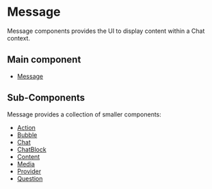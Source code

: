 # Message

Message components provides the UI to display content within a Chat context.


## Main component

* [Message](./docs/Message.md)


## Sub-Components

Message provides a collection of smaller components:

* [Action](./docs/Action.md)
* [Bubble](./docs/Bubble.md)
* [Chat](./docs/Chat.md)
* [ChatBlock](./docs/ChatBlock.md)
* [Content](./docs/Content.md)
* [Media](./docs/Media.md)
* [Provider](./docs/Provider.md)
* [Question](./docs/Question.md)
